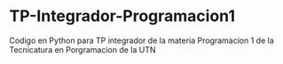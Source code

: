 # TP-Integrador-Programacion1
Codigo en Python para TP integrador de la materia Programacion 1 de la Tecnicatura en Porgramacion de la UTN
